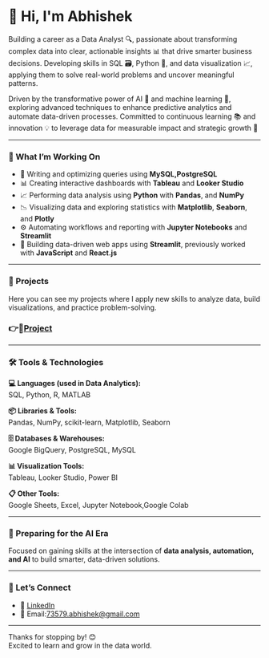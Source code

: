 # 👋 Hi, I'm Abhishek

Building a career as a Data Analyst 🔍, passionate about transforming complex data into clear, actionable insights 📊 that drive smarter business decisions. Developing skills in SQL 🗃️, Python 🐍, and data visualization 📈, applying them to solve real-world problems and uncover meaningful patterns.

Driven by the transformative power of AI 🤖 and machine learning 📡, exploring advanced techniques to enhance predictive analytics and automate data-driven processes. Committed to continuous learning 📚 and innovation 💡 to leverage data for measurable impact and strategic growth 🚀

---

### 💼 What I’m Working On
- 🔎 Writing and optimizing queries using **MySQL,PostgreSQL**    
- 📊 Creating interactive dashboards with **Tableau** and **Looker Studio**
- 📈 Performing data analysis using **Python** with **Pandas**, and **NumPy**
- 📉 Visualizing data and exploring statistics with **Matplotlib**, **Seaborn**, and **Plotly**
- ⚙️ Automating workflows and reporting with **Jupyter Notebooks** and **Streamlit**
- 🚀 Building data-driven web apps using **Streamlit**, previously worked with **JavaScript** and **React.js**


---

### 📁 Projects
Here you can see my projects where I apply new skills to analyze data, build visualizations, and practice problem-solving.
### 👉🔗[Project](https://www.datascienceportfol.io/dsabhishek)

---

### 🛠️ Tools & Technologies

**💻 Languages (used in Data Analytics):**  
SQL, Python, R, MATLAB

**📦 Libraries & Tools:**  
Pandas, NumPy, scikit-learn, Matplotlib, Seaborn

**🗄️ Databases & Warehouses:**  
Google BigQuery, PostgreSQL, MySQL

**📊 Visualization Tools:**  
Tableau, Looker Studio, Power BI

**📋 Other Tools:**  
Google Sheets, Excel, Jupyter Notebook,Google Colab

---

### 🤖 Preparing for the AI Era
Focused on gaining skills at the intersection of **data analysis, automation, and AI** to build smarter, data-driven solutions.

---

### 🤝 Let’s Connect

- 💼 [LinkedIn](https://www.linkedin.com/in/abhinest/) 
- 📧 Email:73579.abhishek@gmail.com

---

Thanks for stopping by! 😊  
Excited to learn and grow in the data world.


